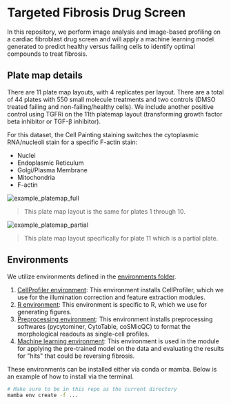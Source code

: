 # Targeted Fibrosis Drug Screen

In this repository, we perform image analysis and image-based profiling on a cardiac fibroblast drug screen and will apply a machine learning model generated to predict healthy versus failing cells to identify optimal compounds to treat fibrosis.

## Plate map details

There are 11 plate map layouts, with 4 replicates per layout.
There are a total of 44 plates with 550 small molecule treatments and two controls (DMSO treated failing and non-failing/healthy cells).
We include another positive control using TGFRi on the 11th platemap layout (transforming growth factor beta inhibitor or TGF-β inhibitor).

For this dataset, the Cell Painting staining switches the cytoplasmic RNA/nucleoli stain for a specific F-actin stain:

- Nuclei
- Endoplasmic Reticulum
- Golgi/Plasma Membrane
- Mitochondria
- F-actin

![example_platemap_full](./metadata/platemap_fig/example_platemap_full_plates.png)

> This plate map layout is the same for plates 1 through 10.

![example_platemap_partial](./metadata/platemap_fig/example_platemap_partial_plate.png)

> This plate map layout specifically for plate 11 which is a partial plate.

## Environments

We utilize environments defined in the [environments folder](./environments/).

1. [CellProfiler environment](./environments/cellprofiler_env.yml): This environment installs CellProfiler, which we use for the illumination correction and feature extraction modules.
2. [R environment](./environments/r_fibrosis_env.yml): This environment is specific to R, which we use for generating figures.
3. [Preprocessing environment](./environments/preprocessing_env.yml): This environment installs preprocessing softwares (pycytominer, CytoTable, coSMicQC) to format the morphological readouts as single-cell profiles.
4. [Machine learning environment](./environments/machine_learning_env.yml): This environment is used in the module for applying the pre-trained model on the data and evaluating the results for "hits" that could be reversing fibrosis.

These environments can be installed either via conda or mamba.
Below is an example of how to install via the terminal.

```bash
# Make sure to be in this repo as the current directory
mamba env create -f ...
```
